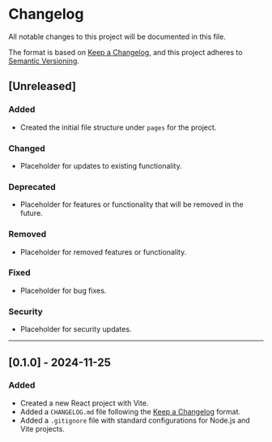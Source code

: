 # Changelog
All notable changes to this project will be documented in this file.

The format is based on [Keep a Changelog](https://keepachangelog.com/en/1.1.0/),
and this project adheres to [Semantic Versioning](https://semver.org/).

## [Unreleased]
### Added
- Created the initial file structure under `pages` for the project.

### Changed
- Placeholder for updates to existing functionality.

### Deprecated
- Placeholder for features or functionality that will be removed in the future.

### Removed
- Placeholder for removed features or functionality.

### Fixed
- Placeholder for bug fixes.

### Security
- Placeholder for security updates.

---

## [0.1.0] - 2024-11-25
### Added
- Created a new React project with Vite.
- Added a `CHANGELOG.md` file following the [Keep a Changelog](https://keepachangelog.com/en/1.1.0/) format.
- Added a `.gitignore` file with standard configurations for Node.js and Vite projects.
